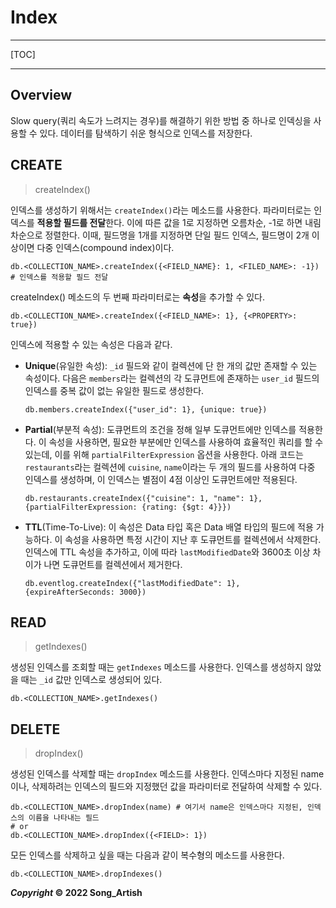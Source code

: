 # Index

---

[TOC]

---



## Overview

Slow query(쿼리 속도가 느려지는 경우)를 해결하기 위한 방법 중 하나로 인덱싱을 사용할 수 있다. 데이터를 탐색하기 쉬운 형식으로 인덱스를 저장한다.



## CREATE

> createIndex()

인덱스를 생성하기 위해서는 `createIndex()`라는 메소드를 사용한다. 파라미터로는 인덱스를 **적용할 필드를 전달**한다. 이에 따른 값을 1로 지정하면 오름차순, -1로 하면 내림차순으로 정렬한다. 이때, 필드명을 1개를 지정하면 단일 필드 인덱스, 필드명이 2개 이상이면 다중 인덱스(compound index)이다.

```shell
db.<COLLECTION_NAME>.createIndex({<FIELD_NAME}: 1, <FILED_NAME>: -1}) # 인덱스를 적용할 필드 전달
```

createIndex() 메소드의 두 번째 파라미터로는 **속성**을 추가할 수 있다.

```shell
db.<COLLECTION_NAME>.createIndex({<FIELD_NAME>: 1}, {<PROPERTY>: true})
```

인덱스에 적용할 수 있는 속성은 다음과 같다.

- **Unique**(유일한 속성): `_id` 필드와 같이 컬렉션에 단 한 개의 값만 존재할 수 있는 속성이다. 다음은 `members`라는 컬렉션의 각 도큐먼트에 존재하는 `user_id` 필드의 인덱스를 중복 값이 없는 유일한 필드로 생성한다.

  ```shell
  db.members.createIndex({"user_id": 1}, {unique: true})
  ```

- **Partial**(부분적 속성): 도큐먼트의 조건을 정해 일부 도큐먼트에만 인덱스를 적용한다. 이 속성을 사용하면, 필요한 부분에만 인덱스를 사용하여 효율적인 쿼리를 할 수 있는데, 이를 위해 `partialFilterExpression` 옵션을 사용한다. 아래 코드는 `restaurants`라는 컬렉션에 `cuisine`, `name`이라는 두 개의 필드를 사용하여 다중 인덱스를 생성하며, 이 인덱스는 별점이 4점 이상인 도큐먼트에만 적용된다.

  ```shell
  db.restaurants.createIndex({"cuisine": 1, "name": 1}, {partialFilterExpression: {rating: {$gt: 4}}})
  ```

- **TTL**(Time-To-Live): 이 속성은 Data 타입 혹은 Data 배열 타입의 필드에 적용 가능하다. 이 속성을 사용하면 특정 시간이 지난 후 도큐먼트를 컬렉션에서 삭제한다. 인덱스에 TTL 속성을 추가하고, 이에 따라 `lastModifiedDate`와 3600초 이상 차이가 나면 도큐먼트를 컬렉션에서 제거한다.

  ```shell
  db.eventlog.createIndex({"lastModifiedDate": 1}, {expireAfterSeconds: 3000})
  ```



## READ

> getIndexes()

생성된 인덱스를 조회할 때는 `getIndexes` 메소드를 사용한다. 인덱스를 생성하지 않았을 때는 `_id` 값만 인덱스로 생성되어 있다.

```shell
db.<COLLECTION_NAME>.getIndexes()
```



## DELETE

> dropIndex()

생성된 인덱스를 삭제할 때는 `dropIndex` 메소드를 사용한다. 인덱스마다 지정된 name이나, 삭제하려는 인덱스의 필드와 지정했던 값을 파라미터로 전달하여 삭제할 수 있다.

```shell
db.<COLLECTION_NAME>.dropIndex(name) # 여기서 name은 인덱스마다 지정된, 인덱스의 이름을 나타내는 필드
# or
db.<COLLECTION_NAME>.dropIndex({<FIELD>: 1})
```

모든 인덱스를 삭제하고 싶을 때는 다음과 같이 복수형의 메소드를 사용한다.

```shell
db.<COLLECTION_NAME>.dropIndexes()
```



***Copyright* © 2022 Song_Artish**
